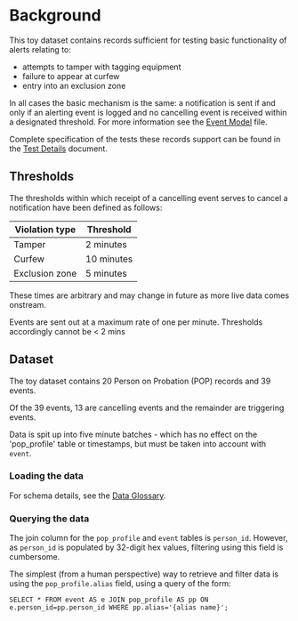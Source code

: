 # Background

This toy dataset contains records sufficient for testing basic functionality of alerts relating to:

* attempts to tamper with tagging equipment
* failure to appear at curfew
* entry into an exclusion zone

In all cases the basic mechanism is the same: a notification is sent if and only if an alerting event is logged and no cancelling event is received within a designated threshold. For more information see the [Event Model](../EVENTMODEL.md) file.

Complete specification of the tests these records support can be found in the [Test Details](TESTDETAILS.MD) document.

## Thresholds

The thresholds within which receipt of a cancelling event serves to cancel a notification have been defined as follows:

|Violation type|Threshold|
|-------|-------|
|Tamper|2 minutes|
|Curfew| 10 minutes|
|Exclusion zone| 5 minutes|

These times are arbitrary and may change in future as more live data comes onstream.

Events are sent out at a maximum rate of one per minute. Thresholds accordingly cannot be < 2 mins

## Dataset

The toy dataset contains 20 Person on Probation (POP) records and 39 events.

Of the 39 events, 13 are cancelling events and the remainder are triggering events.

Data is spit up into five minute batches - which has no effect on the 'pop_profile' table or timestamps, but must be taken into account with `event`.

### Loading the data

For schema details, see the [Data Glossary](../DATAGLOSSARY.md).

### Querying the data

The join column for the `pop_profile` and `event` tables is `person_id`. However, as `person_id` is populated by 32-digit hex values, filtering using this field is cumbersome.

The simplest (from a human perspective) way to retrieve and filter data is using the `pop_profile.alias` field, using a query of the form:

`SELECT * FROM event AS e JOIN pop_profile AS pp ON e.person_id=pp.person_id WHERE pp.alias='{alias name}';`

 
